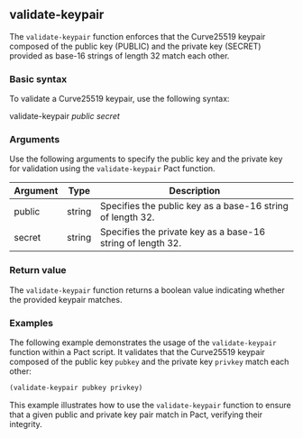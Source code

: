 ## validate-keypair
The `validate-keypair` function enforces that the Curve25519 keypair composed of the public key (PUBLIC) and the private key (SECRET) provided as base-16 strings of length 32 match each other.

### Basic syntax

To validate a Curve25519 keypair, use the following syntax:

validate-keypair *public* *secret*

### Arguments

Use the following arguments to specify the public key and the private key for validation using the `validate-keypair` Pact function.

| Argument | Type | Description |
| --- | --- | --- |
| public | string | Specifies the public key as a base-16 string of length 32. |
| secret | string | Specifies the private key as a base-16 string of length 32. |

### Return value

The `validate-keypair` function returns a boolean value indicating whether the provided keypair matches.

### Examples

The following example demonstrates the usage of the `validate-keypair` function within a Pact script. It validates that the Curve25519 keypair composed of the public key `pubkey` and the private key `privkey` match each other:

```lisp
(validate-keypair pubkey privkey)
```

This example illustrates how to use the `validate-keypair` function to ensure that a given public and private key pair match in Pact, verifying their integrity.
